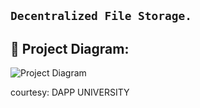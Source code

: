 ## `Decentralized File Storage.`

## 🔧 Project Diagram:

![Project Diagram](https://i.gyazo.com/2738ea6743a40036756b1b5714ab9fa8.png)

courtesy: DAPP UNIVERSITY
